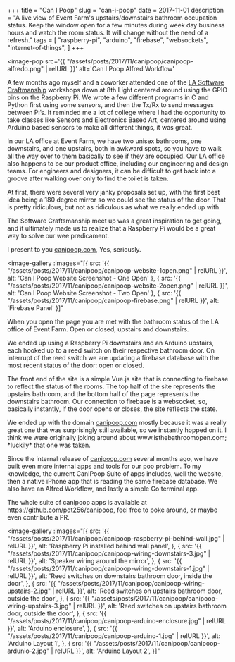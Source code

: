 +++
title = "Can I Poop"
slug = "can-i-poop"
date = 2017-11-01
description = "A live view of Event Farm's upstairs/downstairs bathroom occupation status. Keep the window open for a few minutes during week day business hours and watch the room status. It will change without the need of a refresh."
tags = [
    "raspberry-pi",
    "arduino",
    "firebase",
    "websockets",
    "internet-of-things",
]
+++

<image-pop
    src='{{ "/assets/posts/2017/11/canipoop/canipoop-alfredo.png" | relURL }}'
    alt='Can I Poop Alfred Workflow'
></image-pop>

<p>
    A few months ago myself and a coworker attended one of the <a href="https://www.meetup.com/LA-Software-Craftsmanship/">LA Software Craftmanship</a> workshops down at 8th Light centered around using the GPIO pins on the Raspberry Pi.  We wrote a few different programs in C and Python first using some sensors, and then the Tx/Rx to send messages between Pi’s.  It reminded me a lot of college where I had the opportunity to take classes like Sensors and Electronics Based Art, centered around using Arduino based sensors to make all different things, it was great.
</p>

<p>
    In our LA office at Event Farm, we have two unisex bathrooms, one downstairs, and one upstairs, both in awkward spots, so you have to walk all the way over to them basically to see if they are occupied. Our LA office also happens to be our product office, including our engineering and design teams. For engineers and designers, it can be difficult to get back into a groove after walking over only to find the toilet is taken.
</p>

<p>
    At first, there were several very janky proposals set up, with the first best idea being a 180 degree mirror so we could see the status of the door. That is pretty ridiculous, but not as ridiculous as what we really ended up with.
</p>

<p>
    The Software Craftsmanship meet up was a great inspiration to get going, and it ultimately made us to realize that a Raspberry Pi would be a great way to solve our wee predicament.
</p>

<p>
    I present to you <a href="http://canipoop.com">canipoop.com</a>, Yes, seriously.
</p>

<image-gallery
    :images="[{
        src: '{{ "/assets/posts/2017/11/canipoop/canipoop-website-1open.png" | relURL }}',
        alt: 'Can I Poop Website Screenshot - One Open'
    },
    {
        src: '{{ "/assets/posts/2017/11/canipoop/canipoop-website-2open.png" | relURL }}',
        alt: 'Can I Poop Website Screenshot - Two Open'
    },
    {
        src: '{{ "/assets/posts/2017/11/canipoop/canipoop-firebase.png" | relURL }}',
        alt: 'Firebase Panel'
    }]"
></image-gallery>

<p>
    When you open the page you are met with the bathroom status of the LA office of Event Farm. Open or closed, upstairs and downstairs.
</p>
<p>
    We ended up using a Raspberry Pi downstairs and an Arduino upstairs, each hooked up to a reed switch on their respective bathroom door. On interrupt of the reed switch we are updating a firebase database with the most recent status of the door: open or closed.
</p>
<p>
    The front end of the site is a simple Vue.js site that is connecting to firebase to reflect the status of the rooms. The top half of the site represents the upstairs bathroom, and the bottom half of the page represents the downstairs bathroom. Our connection to firebase is a websocket, so, basically instantly, if the door opens or closes, the site reflects the state.
</p>
<p>
    We ended up with the domain <a href="http://canipoop.com">canipoop.com</a> mostly because it was a really great one that was surprisingly still available, so we instantly hopped on it. I think we were originally joking around about www.isthebathroomopen.com; *luckily* that one was taken.
</p>
<p>
    Since the internal release of <a href="http://canipoop.com">canipoop.com</a> several months ago, we have built even more internal apps and tools for our poo problem. To my knowledge, the current CanIPoop Suite of apps  includes, well the website, then a native iPhone app that is reading the same firebase database. We also have an Alfred Workflow, and lastly a simple Go terminal app.
</p>
<p>
    The whole suite of canipoop apps is available at <a href="https://github.com/pdt256/canipoop">https://github.com/pdt256/canipoop</a>, feel free to poke around, or maybe even contribute a PR.
</p>

<image-gallery
    :images="[{
        src: '{{ "/assets/posts/2017/11/canipoop/canipoop-raspberry-pi-behind-wall.jpg" | relURL }}',
        alt: 'Raspberry Pi installed behind wall panel',
    },
    {
        src: '{{ "/assets/posts/2017/11/canipoop/canipoop-wiring-downstairs-3.jpg" | relURL }}',
        alt: 'Speaker wiring around the mirror',
    },
    {
        src: '{{ "/assets/posts/2017/11/canipoop/canipoop-wiring-downstairs-1.jpg" | relURL }}',
        alt: 'Reed switches on downstairs bathroom door, inside the door',
    },
    {
        src: '{{ "/assets/posts/2017/11/canipoop/canipoop-wiring-upstairs-2.jpg" | relURL }}',
        alt: 'Reed switches on upstairs bathroom door, outside the door',
    },
    {
        src: '{{ "/assets/posts/2017/11/canipoop/canipoop-wiring-upstairs-3.jpg" | relURL }}',
        alt: 'Reed switches on upstairs bathroom door, outside the door',
    },
    {
        src: '{{ "/assets/posts/2017/11/canipoop/canipoop-arduino-enclosure.jpg" | relURL }}',
        alt: 'Arduino enclosure',
    },
    {
        src: '{{ "/assets/posts/2017/11/canipoop/canipoop-arduino-1.jpg" | relURL }}',
        alt: 'Arduino Layout 1',
    },
    {
        src: '{{ "/assets/posts/2017/11/canipoop/canipoop-ardunio-2.jpg" | relURL }}',
        alt: 'Arduino Layout 2',
    }]"
></image-gallery>
